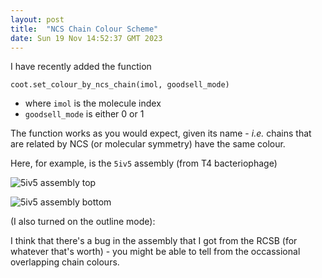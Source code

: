 ```yaml
---
layout: post
title:  "NCS Chain Colour Scheme"
date: Sun 19 Nov 14:52:37 GMT 2023
---
```


I have recently added the function

`coot.set_colour_by_ncs_chain(imol, goodsell_mode)`

- where `imol` is the molecule index
- `goodsell_mode` is either 0 or 1

The function works as you would expect, given its name - _i.e._ chains that
are related by NCS (or molecular symmetry) have the same colour.

Here, for example, is the `5iv5` assembly (from T4 bacteriophage)

![5iv5 assembly top]({{"../../../images/5iv5-top.png"}})

![5iv5 assembly bottom]({{"../../../images/5iv5-bottom.png"}})

 (I also turned on the outline mode):

I think that there's a bug in the assembly that I got from the RCSB (for whatever that's worth) - you might be able to tell from the occassional overlapping chain colours.

